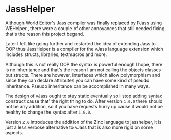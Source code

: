 # JassHelper

Although World Editor&apos;s Jass compiler was finally replaced by PJass using WEHelper , there were
a couple of other annoyances that still needed fixing, that&apos;s the reason this project begand.

Later I felt like going further and restarted the idea of extending Jass to <tooltip term="OOP">OOP</tooltip> thus
JassHelper is a compiler for the
vJass language extension which includes structs, libraries, textmacros and more.

Although this is not really <tooltip term="OOP">OOP</tooltip> the syntax is powerful enough I hope, there is no
inheritance and that&apos;s the reason
I am not calling the objects classes but structs. There are however, interfaces which allow polymorphism and since they
can declare attributes you can have some kind of pseudo inheritance. Pseudo inheritance can be accomplished in many
ways.

The design of vJass ought to stay static eventually so I stop adding syntax construct cause that&apos; the right thing
to do. After version `1.0.0` there should not be any addition, so if you have requests hurry up cause it would not be
healthy to change the syntax after `1.0.0`.

Version `Z.0` introduces the addition of the Zinc language to jasshelper, it is just a less verbose alternative to vJass
that is also more rigid on some aspects.
